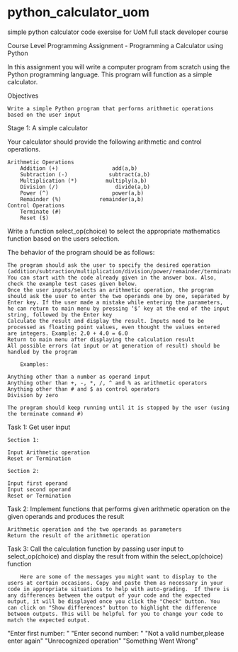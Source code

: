 # python_calculator_uom
 simple python calculator code exersise for UoM full stack developer course

Course Level Programming Assignment - Programming a Calculator using Python

In this assignment you will write a computer program from scratch using the Python programming language. This program will function as a simple calculator.

Objectives

    Write a simple Python program that performs arithmetic operations based on the user input

Stage 1: A simple calculator

Your calculator should provide the following arithmetic and control operations.

    Arithmetic Operations
        Addition (+)                 add(a,b)
        Subtraction (-)             subtract(a,b)
        Multiplication (*)         multiply(a,b)
        Division (/)                  divide(a,b)
        Power (^)                    power(a,b)
        Remainder (%)            remainder(a,b)
    Control Operations
        Terminate (#)
        Reset ($)

Write a function select_op(choice) to select the appropriate mathematics function based on the users selection.

The behavior of the program should be as follows:

    The program should ask the user to specify the desired operation (addition/subtraction/multiplication/division/power/remainder/terminate/reset). You can start with the code already given in the answer box. Also, check the example test cases given below.
    Once the user inputs/selects an arithmetic operation, the program should ask the user to enter the two operands one by one, separated by Enter key. If the user made a mistake while entering the parameters, he can return to main menu by pressing ‘$’ key at the end of the input string, followed by the Enter key
    Calculate the result and display the result. Inputs need to be processed as floating point values, even thought the values entered are integers. Example: 2.0 + 4.0 = 6.0
    Return to main menu after displaying the calculation result
    All possible errors (at input or at generation of result) should be handled by the program

        Examples: 

    Anything other than a number as operand input
    Anything other than +, -, *, /, ^ and % as arithmetic operators
    Anything other than # and $ as control operators
    Division by zero

    The program should keep running until it is stopped by the user (using the terminate command #)


Task 1: Get user input 

    Section 1: 

    Input Arithmetic operation
    Reset or Termination

    Section 2: 

    Input first operand
    Input second operand
    Reset or Termination

Task 2: Implement functions that performs given arithmetic operation on the given operands and produces the result

    Arithmetic operation and the two operands as parameters
    Return the result of the arithmetic operation

Task 3: Call the calculation function by passing user input to select_op(choice) and display the result from within the select_op(choice) function

        Here are some of the messages you might want to display to the users at certain occasions. Copy and paste them as necessary in your code in appropriate situations to help with auto-grading.  If there is any differences between the output of your code and the expected output, it will be displayed once you click the "Check" button. You can click on "Show differences" button to highlight the difference between outputs. This will be helpful for you to change your code to match the expected output.

"Enter first number: "
"Enter second number: "
"Not a valid number,please enter again"
"Unrecognized operation"
"Something Went Wrong"